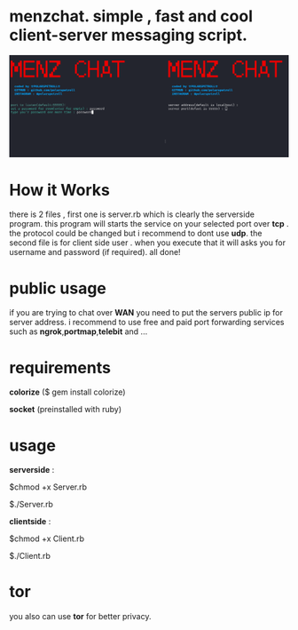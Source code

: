 
# menzchat. simple , fast and cool client-server messaging script.
![Alt text](screenshot.png?raw=true "Optional Title")
# How it Works 
there is 2 files , first one is server.rb which is clearly the serverside program. this program will starts the service on your selected port over **tcp** . the protocol could be changed but i recommend to dont use **udp**.
the second file is for client side user . when you execute that it will asks you for username and password (if required).
all done!
# public usage 
if you are trying to chat over **WAN** you need to put the servers public ip for server address. i recommend to use free and paid port forwarding services such as **ngrok**,**portmap**,**telebit** and ...
# requirements
**colorize** ($ gem install colorize)


**socket** (preinstalled with ruby)
# usage 
**serverside** : 

$chmod +x Server.rb

$./Server.rb


**clientside** :

$chmod +x Client.rb

$./Client.rb
# tor
you also can use **tor** for better privacy.
